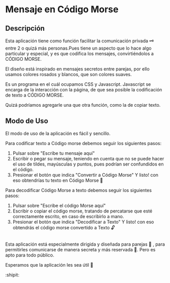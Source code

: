 # Mensaje en Código Morse
## Descripción 
Esta aplicación tiene como función facilitar la comunicación privada :old_key: entre 2 o quizá más personas.Pues tiene un aspecto que lo hace algo particular y especial, y es que codifica los mensajes, convirtiéndolos a CÓDIGO MORSE.

El diseño está inspirado en mensajes secretos entre parejas, por ello usamos colores rosados y blancos, que son colores suaves.

Es un programa en el cuál ocupamos CSS y Javascript. Javascript se encarga de la interacción con la página, de que sea posible la codificación de texto a CÓDIGO MORSE.

Quizá podríamos agregarle una que otra función, como la de copiar texto. 

## Modo de Uso 
El modo de uso de la aplicación es fácil y sencillo.

Para codificar texto a Código morse debemos seguir los siguientes pasos:
  1. Pulsar sobre "Escribe tu mensaje aquí"
  2. Escribir o pegar su mensaje, teniendo en cuenta que no se puede hacer el uso de tildes, mayúsculas y puntos, pues podrían ser confundidos en el código.
  3. Presionar el botón que indica "Convertir a Código Morse"
Y listo! con eso obtendrías tu texto en Código Morse   :closed_lock_with_key:

Para decodificar Código Morse a texto debemos seguir los siguientes pasos:
  1. Pulsar sobre "Escribe el código Morse aquí"
  2. Escribir o copiar el código morse, tratando de percatarse que esté correctamente escrito, en caso de escribirlo a mano.
  3. Presionar el botón que indica "Decodificar a Texto"
Y listo! con eso obtendrás el código morse convertido a Texto   :unlock:

## 
Esta aplicación está especialmente dirigida y diseñada para parejas :kiss: , para permitirles comunicarse de manera secreta y más reservada :zany_face:.
Pero es apto para todo público.

Esperamos que la aplicación les sea útil :hugs:



:shipit:



